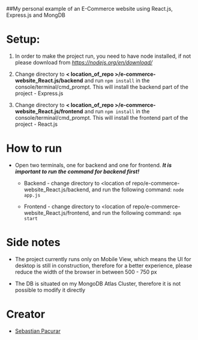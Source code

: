##My personal example of an E-Commerce website using React.js, Express.js and MongDB



# Setup:
1) In order to make the project run, you need to have node installed, if not please download from *https://nodejs.org/en/download/*

2) Change directory to **< location_of_repo >/e-commerce-website_React.js/backend** and run ```npm install``` in the console/terminal/cmd_prompt. This will install the backend part of the project - Express.js

3) Change directory to **< location_of_repo >/e-commerce-website_React.js/frontend** and run ```npm install``` in the console/terminal/cmd_prompt. This will install the frontend part of the project - React.js



# How to run 

* Open two terminals, one for backend and one for frontend. ***It is important to run the command for backend first!***
    * Backend - change directory to <location of repo/e-commerce-website_React.js/backend, and run the following command:
    ```node app.js```
    
    * Frontend - change directory to <location of repo/e-commerce-website_React.js/frontend, and run the following command:
    ```npm start```



# Side notes

* The project currently runs only on Mobile View, which means the UI for desktop is still in construction, therefore for a better experience, please reduce the width of the browser in between 500 - 750 px

* The DB is situated on my MongoDB Atlas Cluster, therefore it is not possible to modify it directly


# Creator
* [Sebastian Pacurar](https://github.com/sebastianpacurar)
